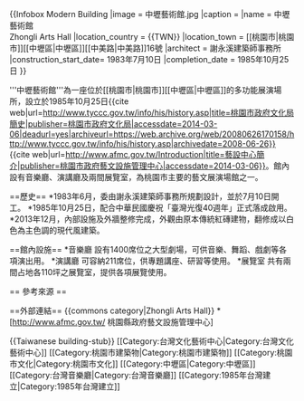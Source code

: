{{Infobox Modern Building
|image             = 中壢藝術館.jpg
|caption           = 
|name              = 中壢藝術館<br>Zhongli Arts Hall
|location_country  = {{TWN}}
|location_town     = [[桃園市|桃園市]][[中壢區|中壢區]][[中美路|中美路]]16號
|architect         = 謝永溪建築師事務所
|construction_start_date= 1983年7月10日
|completion_date   = 1985年10月25日
}}

'''中壢藝術館'''為一座位於[[桃園市|桃園市]][[中壢區|中壢區]]的多功能展演場所，設立於1985年10月25日<ref>{{cite web|url=http://www.tyccc.gov.tw/info/his/history.asp|title=桃園市政府文化局簡史|publisher=桃園市政府文化局|accessdate=2014-03-06|deadurl=yes|archiveurl=https://web.archive.org/web/20080626170158/http://www.tyccc.gov.tw/info/his/history.asp|archivedate=2008-06-26}}</ref><ref>{{cite web|url=http://www.afmc.gov.tw/Introduction|title=藝設中心簡介|publisher=桃園市政府藝文設施管理中心|accessdate=2014-03-06}}</ref>。館內設有音樂廳、演講廳及兩間展覽室，為桃園市主要的藝文展演場館之一。

==歷史==
*1983年6月，委由謝永溪建築師事務所規劃設計，並於7月10日開工。
*1985年10月25日，配合中華民國慶祝「臺灣光復40週年」正式落成啟用。
*2013年12月，內部設施及外牆整修完成，外觀由原本傳統紅磚建物，翻修成以白色為主色調的現代風建築。

==館內設施==
*音樂廳
設有1400席位之大型劇場，可供音樂、舞蹈、戲劇等各項演出用。
*演講廳
可容納211席位，供專題講座、研習等使用。
*展覽室
共有兩間占地各110坪之展覽室，提供各項展覽使用。

== 參考來源 ==
<div class="references-small">
<references />
</div>

==外部連結==
{{commons category|Zhongli Arts Hall}}
*[http://www.afmc.gov.tw/ 桃園縣政府藝文設施管理中心]

{{Taiwanese building-stub}}
[[Category:台灣文化藝術中心|Category:台灣文化藝術中心]]
[[Category:桃園市建築物|Category:桃園市建築物]]
[[Category:桃園市文化|Category:桃園市文化]]
[[Category:中壢區|Category:中壢區]]
[[Category:台灣音樂廳|Category:台灣音樂廳]]
[[Category:1985年台灣建立|Category:1985年台灣建立]]